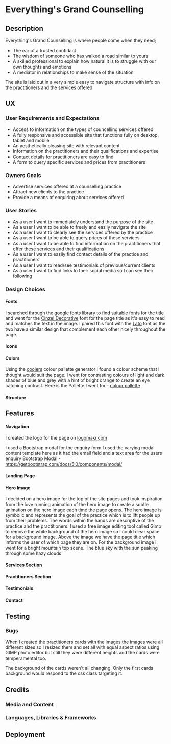 # **Everything's Grand Counselling**

## **Description** 

Everything's Grand Counselling is where people come when they need;

* The ear of a trusted confidant
* The wisdom of someone who has walked a road similar to yours 
* A skilled professional to explain how natural it is to struggle with our own thoughts and emotions
* A mediator in relationships to make sense of the situation

The site is laid out in a very simple easy to navigate structure with info on the practitioners and the  services offered

## **UX**

### **User Requirements and Expectations**

* Access to information on the types of councelling services offered
* A fully responsive and accessible site that functions fully on desktop, tablet and mobile
* An aesthetically pleasing site with relevant content
* Information on the practitioners and their qualifications and expertise
* Contact details for practitioners are easy to find
* A form to query specific services and prices from practitioners

### **Owners Goals**

* Advertise services offered at a counselling practice
* Attract new clients to the practice
* Provide a means of enquiring about services offered

### **User Stories**

* As a user I want to immediately understand the purpose of the site
* As a user I want to be able to freely and easily navigate the site
* As a user I want to clearly see the services offered by the practice
* As a user I want to be able to query prices of these services
* As a user I want to be able to find information on the practitioners that offer these services and their qualifications
* As a user I want to easily find contact details of the practice and practitioners
* As a user I want to read/see testimonials of previous/current clients
* As a user I want to find links to their social media so I can see their following


### **Design Choices**

#### Fonts

I searched through the google fonts library to find suitable fonts for the title and went for the [Cinzel Decorative](https://fonts.google.com/specimen/Cinzel+Decorative?preview.text=Everything%27s%20Grand&preview.text_type=custom&preview.size=29#standard-styles) font for the page title as it's easy to read and matches the text in the image.
I paired this font with the [Lato](https://fonts.google.com/specimen/Lato?preview.text=Everything%27s%20Grand&preview.text_type=custom&preview.size=29&query=lato) font as the two have a similar design that complement each other nicely throughout the page.

#### Icons

#### Colors

Using the [coolers](https://coolors.co/) colour pallette generator I found a colour scheme that I thought would suit the page. I went for contrasting colours of light and dark shades of blue and grey with a hint of bright orange to create an eye catching contrast.
Here is the Pallette I went for - [colour pallette](https://coolors.co/000000-14213d-fca311-e5e5e5-ffffff)

#### Structure


## **Features**

#### Navigation

I created the logo for the page on [logomakr.com](https://logomakr.com)

I used a Bootstrap modal for the enquiry form I used the varying modal content template here as it had the email field and a text area for the users enquiry
Bootstrap Modal - https://getbootstrap.com/docs/5.0/components/modal/ 

#### Landing Page

#### Hero Image

I decided on a hero image for the top of the site pages and took inspiration from the love running animation of the hero image to create a subtle animation on the hero image each time the page opens. The hero image is symbolic and represents the goal of the practice which is to lift people up from their problems. The words within the hands are descriptive of the practice and the practitioners.
I used a free image editing tool called Gimp to remove the white background of the hero image so I could clear space for a background image.
Above the image we have the page title which informs the user of which page they are on.
For the background image I went for a bright mountain top scene. The blue sky with the sun peaking through some hazy clouds

#### Services Section

#### Practitioners Section

#### Testimonials

#### Contact 

## **Testing**

### Bugs

When I created the practitioners cards with the images the images were all different sizes so I resized them and set all with equal aspect ratios using GIMP photo editor but still they were different heights and the cards were temperamental too.

The background of the cards weren't all changing. Only the first cards background would respond to the css class targeting it.

## **Credits**

### **Media and Content**

### **Languages, Libraries & Frameworks**
 
## **Deployment**